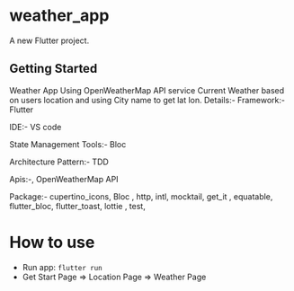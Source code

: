# weather_app

A new Flutter project.

## Getting Started

Weather App Using OpenWeatherMap API service Current Weather based on users location and using City name to get lat lon.
Details:-
Framework:- Flutter

IDE:- VS code

State Management Tools:- Bloc

Architecture Pattern:- TDD

Apis:-, OpenWeatherMap API

Package:- cupertino_icons, Bloc , http, intl, mocktail, get_it , equatable, flutter_bloc, flutter_toast, lottie , test, 



# How to use
- Run app: `flutter run`
- Get Start Page => Location Page => Weather Page




